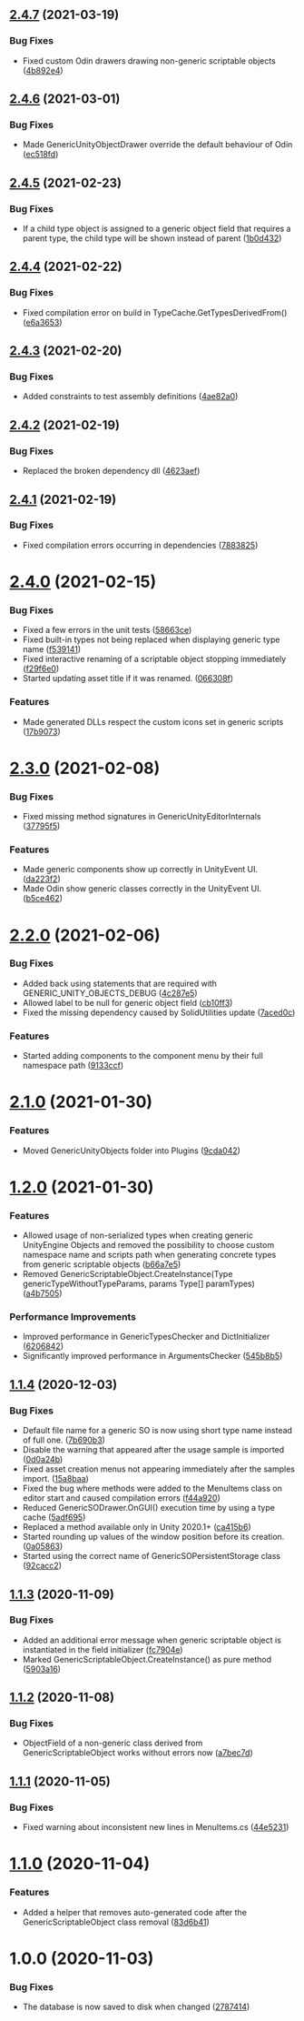 ## [2.4.7](https://github.com/SolidAlloy/GenericUnityObjects/compare/2.4.6...2.4.7) (2021-03-19)


### Bug Fixes

* Fixed custom Odin drawers drawing non-generic scriptable objects ([4b892e4](https://github.com/SolidAlloy/GenericUnityObjects/commit/4b892e462963b79c0f01cc4f4216c639e869ebd3))

## [2.4.6](https://github.com/SolidAlloy/GenericUnityObjects/compare/2.4.5...2.4.6) (2021-03-01)


### Bug Fixes

* Made GenericUnityObjectDrawer override the default behaviour of Odin ([ec518fd](https://github.com/SolidAlloy/GenericUnityObjects/commit/ec518fd3bd7273418b24d01dfd073c9e2d85e871))

## [2.4.5](https://github.com/SolidAlloy/GenericUnityObjects/compare/2.4.4...2.4.5) (2021-02-23)


### Bug Fixes

* If a child type object is assigned to a generic object field that requires a parent type, the child type will be shown instead of parent ([1b0d432](https://github.com/SolidAlloy/GenericUnityObjects/commit/1b0d432f6a50af9fba14ea66644f65672d7001a2))

## [2.4.4](https://github.com/SolidAlloy/GenericUnityObjects/compare/2.4.3...2.4.4) (2021-02-22)


### Bug Fixes

* Fixed compilation error on build in TypeCache.GetTypesDerivedFrom() ([e6a3653](https://github.com/SolidAlloy/GenericUnityObjects/commit/e6a3653e99f5f4fa86e06f0e69d743be73fb72cf))

## [2.4.3](https://github.com/SolidAlloy/GenericUnityObjects/compare/2.4.2...2.4.3) (2021-02-20)


### Bug Fixes

* Added constraints to test assembly definitions ([4ae82a0](https://github.com/SolidAlloy/GenericUnityObjects/commit/4ae82a03251590e2a09275af5f20ae455f85004e))

## [2.4.2](https://github.com/SolidAlloy/GenericUnityObjects/compare/2.4.1...2.4.2) (2021-02-19)


### Bug Fixes

* Replaced the broken dependency dll ([4623aef](https://github.com/SolidAlloy/GenericUnityObjects/commit/4623aef2783fe3ae99dba5f8eb99bee2c277394b))

## [2.4.1](https://github.com/SolidAlloy/GenericUnityObjects/compare/2.4.0...2.4.1) (2021-02-19)


### Bug Fixes

* Fixed compilation errors occurring in dependencies ([7883825](https://github.com/SolidAlloy/GenericUnityObjects/commit/7883825776e1572d516652973a76f9942e95a710))

# [2.4.0](https://github.com/SolidAlloy/GenericUnityObjects/compare/2.3.0...2.4.0) (2021-02-15)


### Bug Fixes

* Fixed a few errors in the unit tests ([58663ce](https://github.com/SolidAlloy/GenericUnityObjects/commit/58663ce2fc8fd8c1f10249b824d2f6a7379228fd))
* Fixed built-in types not being replaced when displaying generic type name ([f539141](https://github.com/SolidAlloy/GenericUnityObjects/commit/f539141fda421540481ba4cb6f21723b5d88772c))
* Fixed interactive renaming of a scriptable object stopping immediately ([f29f6e0](https://github.com/SolidAlloy/GenericUnityObjects/commit/f29f6e0ece574bb9775049e95c3a07eafd291286))
* Started updating asset title if it was renamed. ([066308f](https://github.com/SolidAlloy/GenericUnityObjects/commit/066308fe908f30b1d3a0d389a1eebd20a7e0e95a))


### Features

* Made generated DLLs respect the custom icons set in generic scripts ([17b9073](https://github.com/SolidAlloy/GenericUnityObjects/commit/17b907357855b9c7f4a15021e9dfd97d88684c03))

# [2.3.0](https://github.com/SolidAlloy/GenericUnityObjects/compare/2.2.0...2.3.0) (2021-02-08)


### Bug Fixes

* Fixed missing method signatures in GenericUnityEditorInternals ([37795f5](https://github.com/SolidAlloy/GenericUnityObjects/commit/37795f555401e326f945a950f286df76fd26b9c8))


### Features

* Made generic components show up correctly in UnityEvent UI. ([da223f2](https://github.com/SolidAlloy/GenericUnityObjects/commit/da223f2dd08b1fe105b6c13ed25d3a53157b3e17))
* Made Odin show generic classes correctly in the UnityEvent UI. ([b5ce462](https://github.com/SolidAlloy/GenericUnityObjects/commit/b5ce462f510db3147e6b9df28bda5936b6d223d8))

# [2.2.0](https://github.com/SolidAlloy/GenericUnityObjects/compare/2.1.0...2.2.0) (2021-02-06)


### Bug Fixes

* Added back using statements that are required with GENERIC_UNITY_OBJECTS_DEBUG ([4c287e5](https://github.com/SolidAlloy/GenericUnityObjects/commit/4c287e544e0f775ee04bfd0caa92868ba4418431))
* Allowed label to be null for generic object field ([cb10ff3](https://github.com/SolidAlloy/GenericUnityObjects/commit/cb10ff3c83492967058bd0e354a130a7cbdf559b))
* Fixed the missing dependency caused by SolidUtilities update ([7aced0c](https://github.com/SolidAlloy/GenericUnityObjects/commit/7aced0c644518c3250d5fb9523847795847ce75a))


### Features

* Started adding components to the component menu by their full namespace path ([9133ccf](https://github.com/SolidAlloy/GenericUnityObjects/commit/9133ccfbb71313fd66a523b9793a50b8168ffe4b))

# [2.1.0](https://github.com/SolidAlloy/GenericUnityObjects/compare/2.0.1...2.1.0) (2021-01-30)


### Features

* Moved GenericUnityObjects folder into Plugins ([9cda042](https://github.com/SolidAlloy/GenericUnityObjects/commit/9cda04242bb04392e30a2fa128030f387ad44bb9))

# [1.2.0](https://github.com/SolidAlloy/GenericScriptableObjects/compare/1.1.5...1.2.0) (2021-01-30)


### Features

* Allowed usage of non-serialized types when creating generic UnityEngine Objects and removed the possibility to choose custom namespace name and scripts path when generating concrete types from generic scriptable objects ([b66a7e5](https://github.com/SolidAlloy/GenericScriptableObjects/commit/b66a7e5d46c869d2fc49cc624bab8a3cae14d830))
* Removed GenericScriptableObject.CreateInstance(Type genericTypeWithoutTypeParams, params Type[] paramTypes) ([a4b7505](https://github.com/SolidAlloy/GenericScriptableObjects/commit/a4b750591d582770a393c5fc8c8cd5f38429081c))


### Performance Improvements

* Improved performance in GenericTypesChecker and DictInitializer ([6206842](https://github.com/SolidAlloy/GenericScriptableObjects/commit/6206842e562ad28fcaaa9cb8c6a23cbc1fab77e7))
* Significantly improved performance in ArgumentsChecker ([545b8b5](https://github.com/SolidAlloy/GenericScriptableObjects/commit/545b8b5069d933abf9fc5d1ca5940e8c34bfc665))

## [1.1.4](https://github.com/SolidAlloy/GenericScriptableObjects/compare/1.1.3...1.1.4) (2020-12-03)


### Bug Fixes

* Default file name for a generic SO is now using short type name instead of full one. ([7b690b3](https://github.com/SolidAlloy/GenericScriptableObjects/commit/7b690b35ed70cc54e7da602036ceb49a8e286da6))
* Disable the warning that appeared after the usage sample is imported ([0d0a24b](https://github.com/SolidAlloy/GenericScriptableObjects/commit/0d0a24ba27d2ef1b02fe24e21ab6e82cd9fbb146))
* Fixed asset creation menus not appearing immediately after the samples import. ([15a8baa](https://github.com/SolidAlloy/GenericScriptableObjects/commit/15a8baa459cdb9201dda2aa0aae3e97a03640530))
* Fixed the bug where methods were added to the MenuItems class on editor start and caused compilation errors ([f44a920](https://github.com/SolidAlloy/GenericScriptableObjects/commit/f44a920abdb6f14ad1985d8731296ecaa5c376b6))
* Reduced GenericSODrawer.OnGUI() execution time by using a type cache ([5adf695](https://github.com/SolidAlloy/GenericScriptableObjects/commit/5adf695af67273d54ad6fdbe271c06a0f09823a7))
* Replaced a method available only in Unity 2020.1+ ([ca415b6](https://github.com/SolidAlloy/GenericScriptableObjects/commit/ca415b61d4478ba8c073f24592552d22c00da5d1))
* Started rounding up values of the window position before its creation. ([0a05863](https://github.com/SolidAlloy/GenericScriptableObjects/commit/0a058633b03f28f3e59dc9c2ea96d2c8e784879a))
* Started using the correct name of GenericSOPersistentStorage class ([92cacc2](https://github.com/SolidAlloy/GenericScriptableObjects/commit/92cacc24a9a8eb3234da4437c3f1a934a2b9f924))

## [1.1.3](https://github.com/SolidAlloy/GenericScriptableObjects/compare/1.1.2...1.1.3) (2020-11-09)


### Bug Fixes

* Added an additional error message when generic scriptable object is instantiated in the field initializer ([fc7904e](https://github.com/SolidAlloy/GenericScriptableObjects/commit/fc7904e84f7acc0808dccb2c4db4bd8490599348))
* Marked GenericScriptableObject.CreateInstance() as pure method ([5903a16](https://github.com/SolidAlloy/GenericScriptableObjects/commit/5903a1666a3cb9b63e42b5772f8236bc802f5a78))

## [1.1.2](https://github.com/SolidAlloy/GenericScriptableObjects/compare/1.1.1...1.1.2) (2020-11-08)


### Bug Fixes

* ObjectField of a non-generic class derived from GenericScriptableObject works without errors now ([a7bec7d](https://github.com/SolidAlloy/GenericScriptableObjects/commit/a7bec7d332f651043126206e1858ce38da639ec9))

## [1.1.1](https://github.com/SolidAlloy/GenericScriptableObjects/compare/1.1.0...1.1.1) (2020-11-05)


### Bug Fixes

* Fixed warning about inconsistent new lines in MenuItems.cs ([44e5231](https://github.com/SolidAlloy/GenericScriptableObjects/commit/44e5231d5b3dd0e980641db24e37744437433a01))

# [1.1.0](https://github.com/SolidAlloy/GenericScriptableObjects/compare/1.0.0...1.1.0) (2020-11-04)


### Features

* Added a helper that removes auto-generated code after the GenericScriptableObject class removal ([83d6b41](https://github.com/SolidAlloy/GenericScriptableObjects/commit/83d6b419a13d33bb34b12a599b50179983329384))

# 1.0.0 (2020-11-03)


### Bug Fixes

* The database is now saved to disk when changed ([2787414](https://github.com/SolidAlloy/GenericScriptableObjects/commit/27874147f4ab49e87d497fbb5fb65df12d5e14e3))
